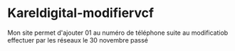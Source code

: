 # Kareldigital-modifiervcf
Mon site permet d'ajouter 01 au numéro de téléphone suite au modificatiob effectuer par les réseaux le 30 novembre passé
